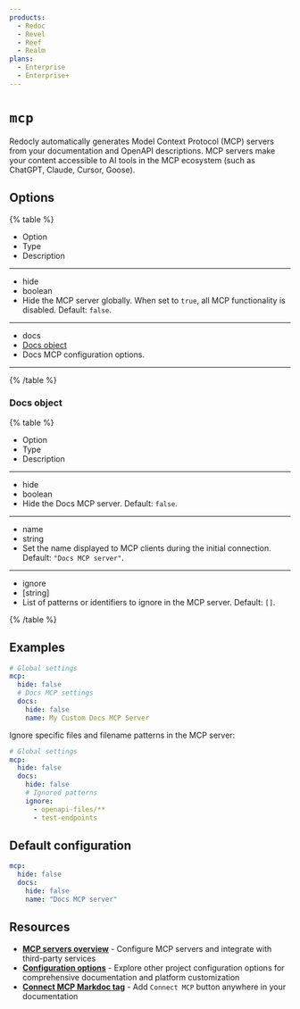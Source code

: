 ```yaml
---
products:
  - Redoc
  - Revel
  - Reef
  - Realm
plans:
  - Enterprise
  - Enterprise+
---
```


# `mcp`

Redocly automatically generates Model Context Protocol (MCP) servers from your documentation and OpenAPI descriptions.
MCP servers make your content accessible to AI tools in the MCP ecosystem (such as ChatGPT, Claude, Cursor, Goose).

## Options

{% table %}

- Option
- Type
- Description

---

- hide
- boolean
- Hide the MCP server globally.
  When set to `true`, all MCP functionality is disabled.
  Default: `false`.

---

- docs
- [Docs object](#docs-object)
- Docs MCP configuration options.

---

{% /table %}

### Docs object

{% table %}

- Option
- Type
- Description

---

- hide
- boolean
- Hide the Docs MCP server.
  Default: `false`.

---

- name
- string
- Set the name displayed to MCP clients during the initial connection.
  Default: `"Docs MCP server"`.

---

- ignore
- [string]
- List of patterns or identifiers to ignore in the MCP server.
  Default: `[]`.

{% /table %}

## Examples

```yaml
# Global settings
mcp:
  hide: false
  # Docs MCP settings
  docs:
    hide: false
    name: My Custom Docs MCP Server
```

Ignore specific files and filename patterns in the MCP server:

```yaml
# Global settings
mcp:
  hide: false
  docs:
    hide: false
    # Ignored patterns
    ignore:
      - openapi-files/**
      - test-endpoints
```

## Default configuration

```yaml
mcp:
  hide: false
  docs:
    hide: false
    name: "Docs MCP server"
```

## Resources

- **[MCP servers overview](../customization/mcp-server/index.md)** - Configure MCP servers and integrate with third-party services
- **[Configuration options](./index.md)** - Explore other project configuration options for comprehensive documentation and platform customization
- **[Connect MCP Markdoc tag](../content/markdoc-tags/connect-mcp.md)** - Add `Connect MCP` button anywhere in your documentation